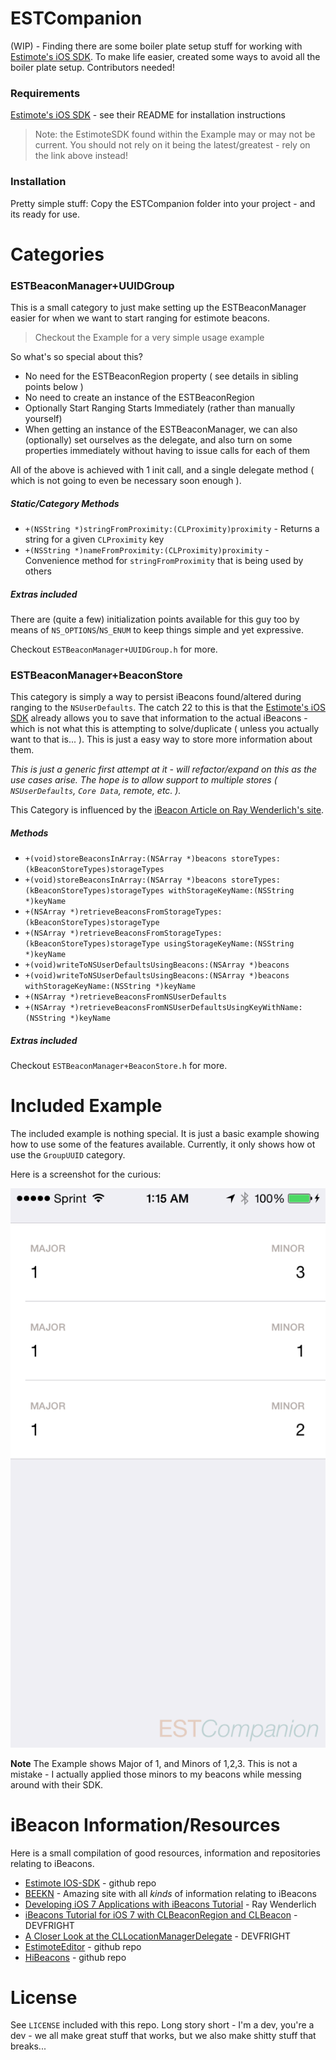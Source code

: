 ESTCompanion
============

(WIP) - Finding there are some boiler plate setup stuff for working with [Estimote's iOS SDK](https://github.com/Estimote/iOS-SDK).  To make life easier, created some ways to avoid all the boiler plate setup.  Contributors needed!

### Requirements
[Estimote's iOS SDK](https://github.com/Estimote/iOS-SDK) - see their README for installation instructions

> Note: the EstimoteSDK found within the Example may or may not be current.  You should not rely on it being the latest/greatest - rely on the link above instead!


### Installation
Pretty simple stuff: Copy the ESTCompanion folder into your project - and its ready for use.


# Categories
### ESTBeaconManager+UUIDGroup
This is a small category to just make setting up the ESTBeaconManager easier for when we want to start ranging for estimote beacons.

> Checkout the Example for a very simple usage example

So what's so special about this?
* No need for the ESTBeaconRegion property ( see details in sibling points below )
* No need to create an instance of the ESTBeaconRegion
* Optionally Start Ranging Starts Immediately (rather than manually yourself)
* When getting an instance of the ESTBeaconManager, we can also (optionally) set ourselves as the delegate, and also turn on some properties immediately without having to issue calls for each of them

All of the above is achieved with 1 init call, and a single delegate method ( which is not going to even be necessary soon enough ).

##### Static/Category Methods

* `+(NSString *)stringFromProximity:(CLProximity)proximity` - Returns a string for a given `CLProximity` key
* `+(NSString *)nameFromProximity:(CLProximity)proximity` - Convenience method for `stringFromProximity` that is being used by others

##### Extras included
There are (quite a few) initialization points available for this guy too by means of `NS_OPTIONS`/`NS_ENUM` to keep things simple and yet expressive.

Checkout `ESTBeaconManager+UUIDGroup.h` for more.


### ESTBeaconManager+BeaconStore
This category is simply a way to persist iBeacons found/altered during ranging to the `NSUserDefaults`.  The catch 22 to this is that the [Estimote's iOS SDK](https://github.com/Estimote/iOS-SDK) already allows you to save that information to the actual iBeacons - which is not what this is attempting to solve/duplicate ( unless you actually want to that is... ).  This is just a easy way to store more information about them.

*This is just a generic first attempt at it - will refactor/expand on this as the use cases arise.  The hope is to allow support to multiple stores ( `NSUserDefaults`, `Core Data`, remote, etc. ).*

This Category is influenced by the [iBeacon Article on Ray Wenderlich's site](http://www.raywenderlich.com/66584/ios7-ibeacons-tutorial).

##### Methods
* `+(void)storeBeaconsInArray:(NSArray *)beacons storeTypes:(kBeaconStoreTypes)storageTypes`
* `+(void)storeBeaconsInArray:(NSArray *)beacons storeTypes:(kBeaconStoreTypes)storageTypes withStorageKeyName:(NSString *)keyName`
* `+(NSArray *)retrieveBeaconsFromStorageTypes:(kBeaconStoreTypes)storageType`
* `+(NSArray *)retrieveBeaconsFromStorageTypes:(kBeaconStoreTypes)storageType usingStorageKeyName:(NSString *)keyName`
* `+(void)writeToNSUserDefaultsUsingBeacons:(NSArray *)beacons`
* `+(void)writeToNSUserDefaultsUsingBeacons:(NSArray *)beacons withStorageKeyName:(NSString *)keyName`
* `+(NSArray *)retrieveBeaconsFromNSUserDefaults`
* `+(NSArray *)retrieveBeaconsFromNSUserDefaultsUsingKeyWithName:(NSString *)keyName`

##### Extras included
Checkout `ESTBeaconManager+BeaconStore.h` for more.


# Included Example
The included example is nothing special.  It is just a basic example showing how to use some of the features available.  Currently, it only shows how ot use the `GroupUUID` category.

Here is a screenshot for the curious:

![ScreenShot 1](/example_ss.png)


**Note** The Example shows Major of 1, and Minors of 1,2,3.  This is not a mistake - I actually applied those minors to my beacons while messing around with their SDK.

# iBeacon Information/Resources
Here is a small compilation of good resources, information and repositories relating to iBeacons.

* [Estimote IOS-SDK](https://github.com/Estimote/iOS-SDK) - github repo
* [BEEKN](http://beekn.net) - Amazing site with all *kinds* of information relating to iBeacons
* [Developing iOS 7 Applications with iBeacons Tutorial](http://www.raywenderlich.com/66584/ios7-ibeacons-tutorial) - Ray Wenderlich
* [iBeacons Tutorial for iOS 7 with CLBeaconRegion and CLBeacon](http://www.devfright.com/ibeacons-tutorial-ios-7-clbeaconregion-clbeacon/) - DEVFRIGHT
* [A Closer Look at the CLLocationManagerDelegate](http://www.devfright.com/a-closer-look-at-the-cllocationmanagerdelegate/) - DEVFRIGHT
* [EstimoteEditor](https://github.com/ygini/EstimoteEditor) - github repo
* [HiBeacons](https://github.com/nicktoumpelis/HiBeacons) - github repo

# License
See `LICENSE` included with this repo.  Long story short - I'm a dev, you're a dev - we all make great stuff that works, but we also make shitty stuff that breaks...
